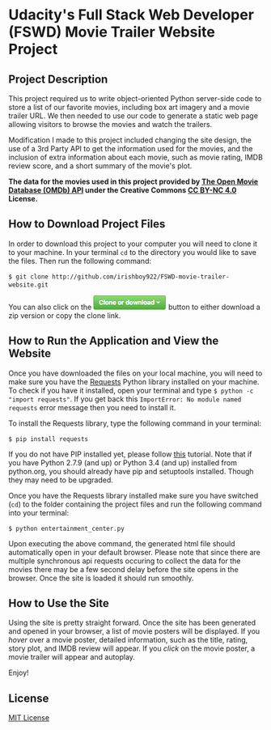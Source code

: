 # Udacity's Full Stack Web Developer (FSWD) Movie Trailer Website Project

## Project Description
This project required us to write object-oriented Python server-side code to store a list of our favorite movies, including box art imagery and a movie trailer URL. We then needed to use our code to generate a static web page allowing visitors to browse the movies and watch the trailers.

Modification I made to this project included changing the site design, the use of a 3rd Party API to get the information used for the movies, and the inclusion of extra information about each movie, such as movie rating, IMDB review score, and a short summary of the movie's plot.

**The data for the movies used in this project provided by [The Open Movie Database (OMDb) API](https://www.omdbapi.com/) under the Creative Commons [CC BY-NC 4.0](https://creativecommons.org/licenses/by-nc/4.0/) License.**


## How to Download Project Files
In order to download this project to your computer you will need to clone it to your machine. In your terminal ` cd ` to the directory you would like to save the files. Then run the following command:
```
$ git clone http://github.com/irishboy922/FSWD-movie-trailer-website.git
```
You can also click on the ![alt text](github-download-btn.png "github button") button to either download a zip version or copy the clone link.

## How to Run the Application and View the Website
Once you have downloaded the files on your local machine, you will need to make sure you have the [Requests](http://docs.python-requests.org/en/master/) Python library installed on your machine. To check if you have it installed, open your terminal and type ` $ python -c "import requests" `. If you get back this ` ImportError: No module named requests ` error message then you need to install it.

To install the Requests library, type the following command in your terminal:
```
$ pip install requests
```
If you do not have PIP installed yet, please follow [this](http://docs.python-guide.org/en/latest/starting/installation/) tutorial. Note that if you have Python 2.7.9 (and up) or Python 3.4 (and up) installed from python.org, you should already have pip and setuptools installed. Though they may need to be upgraded.

Once you have the Requests library installed make sure you have switched (` cd `) to the folder containing the project files and run the following command into your terminal:
```
$ python entertainment_center.py
```
Upon executing the above command, the generated html file should automatically open in your default browser. Please note that since there are multiple synchronous api requests occuring to collect the data for the movies there may be a few second delay before the site opens in the browser. Once the site is loaded it should run smoothly.

## How to Use the Site
Using the site is pretty straight forward. Once the site has been generated and opened in your browser, a list of movie posters will be displayed. If you _hover_ over a movie poster, detailed information, such as the title, rating, story plot, and IMDB review will appear. If you _click_ on the movie poster, a movie trailer will appear and autoplay.

Enjoy!

## License
[MIT License](https://opensource.org/licenses/MIT)

